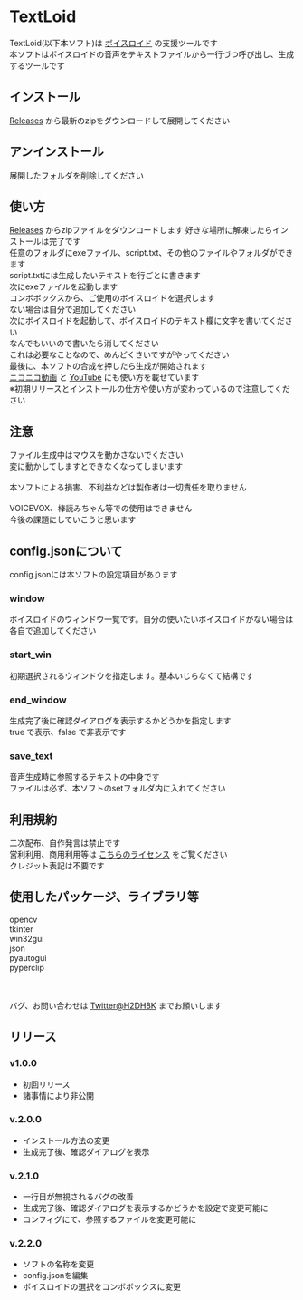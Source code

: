 # TextLoid
TextLoid(以下本ソフト)は [ボイスロイド](https://www.ah-soft.com/voiceroid/) の支援ツールです
<br>本ソフトはボイスロイドの音声をテキストファイルから一行づつ呼び出し、生成するツールです

## インストール
[Releases](https://github.com/texture08/voiceroid_tool/releases) から最新のzipをダウンロードして展開してください

## アンインストール
展開したフォルダを削除してください

## 使い方
[Releases](https://github.com/texture08/voiceroid_tool/releases) からzipファイルをダウンロードします
好きな場所に解凍したらインストールは完了です
<br>任意のフォルダにexeファイル、script.txt、その他のファイルやフォルダができます
<br>script.txtには生成したいテキストを行ごとに書きます
<br>次にexeファイルを起動します
<br>コンボボックスから、ご使用のボイスロイドを選択します
<br>ない場合は自分で追加してください
<br>次にボイスロイドを起動して、ボイスロイドのテキスト欄に文字を書いてください
<br>なんでもいいので書いたら消してください
<br>これは必要なことなので、めんどくさいですがやってください
<br>最後に、本ソフトの合成を押したら生成が開始されます
<br>[ニコニコ動画](https://nico.ms/sm39961372) と [YouTube](https://youtu.be/wTHKdOxWHso) にも使い方を載せています
<br>※初期リリースとインストールの仕方や使い方が変わっているので注意してください

## 注意
ファイル生成中はマウスを動かさないでください
<br>変に動かしてしますとできなくなってしまいます
<br><br>本ソフトによる損害、不利益などは製作者は一切責任を取りません
<br><br>VOICEVOX、棒読みちゃん等での使用はできません
<br>今後の課題にしていこうと思います

## config.jsonについて
config.jsonには本ソフトの設定項目があります
### window
ボイスロイドのウィンドウ一覧です。自分の使いたいボイスロイドがない場合は各自で追加してください
### start_win
初期選択されるウィンドウを指定します。基本いじらなくて結構です
### end_window
生成完了後に確認ダイアログを表示するかどうかを指定します
<br>true で表示、false で非表示です
### save_text
音声生成時に参照するテキストの中身です
<br>ファイルは必ず、本ソフトのsetフォルダ内に入れてください

## 利用規約
二次配布、自作発言は禁止です
<br>営利利用、商用利用等は [こちらのライセンス](https://www.ah-soft.com/licensee/voice_individual.html) をご覧ください
<br>クレジット表記は不要です

## 使用したパッケージ、ライブラリ等
opencv
<br>tkinter
<br>win32gui
<br>json
<br>pyautogui
<br>pyperclip

<br><br>バグ、お問い合わせは [Twitter@H2DH8K](https://twitter.com/H2DH8K) までお願いします

## リリース
### v1.0.0
- 初回リリース
- 諸事情により非公開
### v.2.0.0
- インストール方法の変更
- 生成完了後、確認ダイアログを表示
### v.2.1.0
- 一行目が無視されるバグの改善
- 生成完了後、確認ダイアログを表示するかどうかを設定で変更可能に
- コンフィグにて、参照するファイルを変更可能に

### v.2.2.0
- ソフトの名称を変更
- config.jsonを編集
- ボイスロイドの選択をコンボボックスに変更
